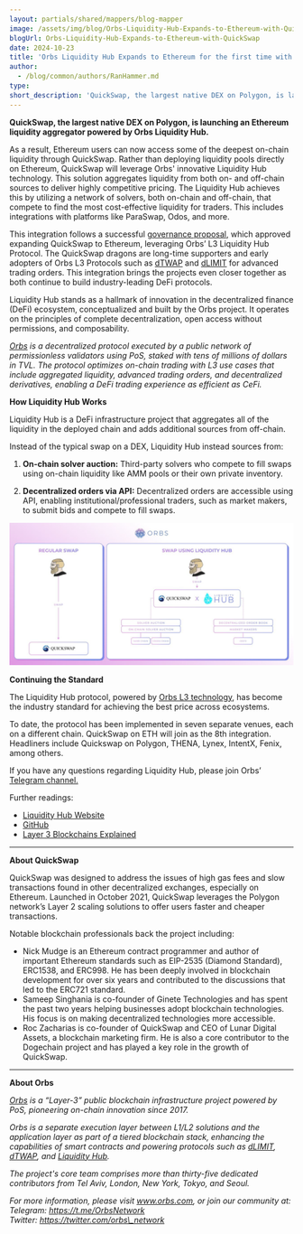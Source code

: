 ```yaml
---
layout: partials/shared/mappers/blog-mapper
image: /assets/img/blog/Orbs-Liquidity-Hub-Expands-to-Ethereum-with-QuickSwap/lh-quickswap-hero.png
blogUrl: Orbs-Liquidity-Hub-Expands-to-Ethereum-with-QuickSwap
date: 2024-10-23
title: 'Orbs Liquidity Hub Expands to Ethereum for the first time with QuickSwap DEX!'
author:
  - /blog/common/authors/RanHammer.md
type:
short_description: 'QuickSwap, the largest native DEX on Polygon, is launching an Ethereum liquidity aggregator powered by Orbs Liquidity Hub.'
---
```


**QuickSwap, the largest native DEX on Polygon, is launching an Ethereum liquidity aggregator powered by Orbs Liquidity Hub.**

As a result, Ethereum users can now access some of the deepest on-chain liquidity through QuickSwap. Rather than deploying liquidity pools directly on Ethereum, QuickSwap will leverage Orbs' innovative Liquidity Hub technology. This solution aggregates liquidity from both on- and off-chain sources to deliver highly competitive pricing. The Liquidity Hub achieves this by utilizing a network of solvers, both on-chain and off-chain, that compete to find the most cost-effective liquidity for traders. This includes integrations with platforms like ParaSwap, Odos, and more.

This integration follows a successful [governance proposal](https://x.com/QuickswapDEX/status/1833046666196529439), which approved expanding QuickSwap to Ethereum, leveraging Orbs’ L3 Liquidity Hub Protocol. The QuickSwap dragons are long-time supporters and early adopters of Orbs L3 Protocols such as [dTWAP](https://www.orbs.com/dtwap/) and [dLIMIT](https://www.orbs.com/dlimit/) for advanced trading orders. This integration brings the projects even closer together as both continue to build industry-leading DeFi protocols.

Liquidity Hub stands as a hallmark of innovation in the decentralized finance (DeFi) ecosystem, conceptualized and built by the Orbs project. It operates on the principles of complete decentralization, open access without permissions, and composability.

[*Orbs*](https://www.orbs.com/) *is a decentralized protocol executed by a public network of permissionless validators using PoS, staked with tens of millions of dollars in TVL. The protocol optimizes on-chain trading with L3 use cases that include aggregated liquidity, advanced trading orders, and decentralized derivatives, enabling a DeFi trading experience as efficient as CeFi.*

**How Liquidity Hub Works**

Liquidity Hub is a DeFi infrastructure project that aggregates all of the liquidity in the deployed chain and adds additional sources from off-chain. 

Instead of the typical swap on a DEX, Liquidity Hub instead sources from:

1) **On-chain solver auction:** Third-party solvers who compete to fill swaps using on-chain liquidity like AMM pools or their own private inventory.

2) **Decentralized orders via API:** Decentralized orders are accessible using API, enabling institutional/professional traders, such as market makers, to submit bids and compete to fill swaps.

![liquidityhub](/assets/img/blog/Orbs-Liquidity-Hub-Expands-to-Ethereum-with-QuickSwap/image1.jpg)

**Continuing the Standard**

The Liquidity Hub protocol, powered by [Orbs L3 technology](https://www.orbs.com/overview/), has become the industry standard for achieving the best price across ecosystems. 

To date, the protocol has been implemented in seven separate venues, each on a different chain. QuickSwap on ETH will join as the 8th integration. Headliners include Quickswap on Polygon, THENA, Lynex, IntentX, Fenix, among others.

If you have any questions regarding Liquidity Hub, please join Orbs’ [Telegram channel.](https://t.me/OrbsNetwork)

Further readings:

* [Liquidity Hub Website](https://www.orbs.com/liquidity-hub/)  
* [GitHub](https://github.com/orbs-network/liquidity-hub)  
* [Layer 3 Blockchains Explained](https://www.coingecko.com/learn/what-are-layer-3s-crypto)

---

**About QuickSwap**

QuickSwap was designed to address the issues of high gas fees and slow transactions found in other decentralized exchanges, especially on Ethereum. Launched in October 2021, QuickSwap leverages the Polygon network’s Layer 2 scaling solutions to offer users faster and cheaper transactions.

Notable blockchain professionals back the project including:

* Nick Mudge is an Ethereum contract programmer and author of important Ethereum standards such as EIP-2535 (Diamond Standard), ERC1538, and ERC998. He has been deeply involved in blockchain development for over six years and contributed to the discussions that led to the ERC721 standard.  
* Sameep Singhania is co-founder of Ginete Technologies and has spent the past two years helping businesses adopt blockchain technologies. His focus is on making decentralized technologies more accessible.  
* Roc Zacharias is co-founder of QuickSwap and CEO of Lunar Digital Assets, a blockchain marketing firm. He is also a core contributor to the Dogechain project and has played a key role in the growth of QuickSwap.

---

**About Orbs**

[*Orbs*](https://www.orbs.com/) *is a “Layer-3” public blockchain infrastructure project powered by PoS, pioneering on-chain innovation since 2017\.*

*Orbs is a separate execution layer between L1/L2 solutions and the application layer as part of a tiered blockchain stack, enhancing the capabilities of smart contracts and powering protocols such as [dLIMIT](https://www.orbs.com/dlimit/), [dTWAP](https://www.orbs.com/dtwap/), and [Liquidity Hub](https://www.orbs.com/liquidity-hub/).*

*The project's core team comprises more than thirty-five dedicated contributors from Tel Aviv, London, New York, Tokyo, and Seoul.*

*For more information, please visit www.orbs.com, or join our community at:*  
*Telegram: https://t.me/OrbsNetwork*   
*Twitter: https://twitter.com/orbs\_network* 